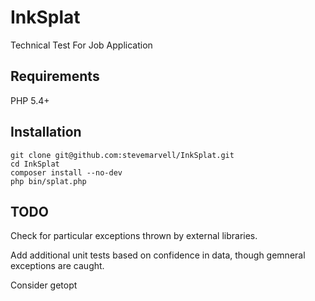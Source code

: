 # InkSplat

Technical Test For Job Application

## Requirements

PHP 5.4+

## Installation

    git clone git@github.com:stevemarvell/InkSplat.git
    cd InkSplat
    composer install --no-dev
    php bin/splat.php

## TODO

Check for particular exceptions thrown by external libraries.

Add additional unit tests based on confidence in data, though gemneral exceptions are caught.

Consider getopt